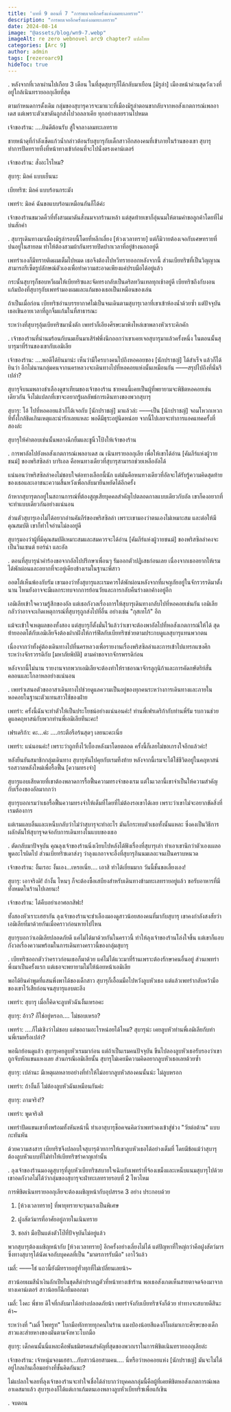 ```yaml
---
title: 'บทที่ 9 ตอนที่ 7 "การพบเจออีกครั้งแห่งลมทะเลทราย"'
description: "การพบเจออีกครั้งแห่งลมทะเลทราย"
date: 2024-08-14
image: "@assets/blog/wn9-7.webp"
imageAlt: re zero webnovel arc9 chapter7 แปลไทย
categories: [Arc 9]
author: admin
tags: [rezeroarc9]
hideToc: true
---
```


.
หลังจากที่เวลาผ่านไปเกือบ 3 เดือน ในที่สุดสุบารุก็ได้กลับมาเยือน [มิรูล่า] เมืองหน้าด่านสุดวังเวงที่อยู่ใกล้เนินทรายออกุเลียที่สุด

ตามกำหนดการดั้งเดิม กลุ่มของสุบารุควรจะมาแวะที่เมืองมิรูล่าตอนขากลับจากหอสังเกตการณ์เพลอาเดส แต่เพราะตัวเขาดันถูกส่งไปวอลลาเคีย ทุกอย่างเลยรวนไปหมด

เจ้าของร้าน: ....ยินดีต้อนรับ สู่ใจกลางลมทะเลทราย

ชายหน้าดุที่กำลังเช็ดแก้วน้ำกล่าวต้อนรับสุบารุกับเด็กสาวอีกสองคนที่เข้าภายในร้านของเขา สุบารุทำการปัดทรายทิ้งที่หน้าทางเข้าก่อนที่จะไปนั่งตรงเคาน์เตอร์

เจ้าของร้าน: สั่งอะไรไหม?

สุบารุ: มิลค์ แบบเย็นนะ

เบียทริซ: มิลค์ แบบร้อนกระมัง

เพทร่า: มิลค์ ฉันขอแบบร้อนเหมือนกันก็ได้ค่ะ

เจ้าของร้านขมวดคิ้วที่ทั้งสามมาดันสั่งนมจากร้านเหล้า แต่สุดท้ายเขาก็อุ่นนมให้ตามคำขอลูกค้าโดยที่ไม่บ่นสักคำ

.
สุบารุเดินทางมาเมืองมิรูล่ารอบนี้โดยที่หลีกเลี่ยง [ห้วงเวลาทราย] แต่ก็มิวายต้องเจอกับเศษทรายที่ปนอยู่ในสายลม ทำให้ต้องสวมผ้ากันทรายปิดปากเวลาที่อยู่ข้างนอกอยู่ดี

เพทร่าเองก็มีทรายติดผมเต็มไปหมด เธอจึงต้องไปหวีทรายออกหลังจากนี้ ส่วนเบียทริซที่เป็นวิญญาณสามารถรีเซ็ตรูปลักษณ์ตัวเองเพื่อทำความสะอาดเพียงแค่ปรบมือได้อยู่แล้ว

กระนั้นสุบารุก็ชอบหวีผมให้เบียทริซและจัดทรงกลับเป็นดริลทวินเทลทุกเช้าอยู่ดี เบียทริซถึงกับงอนแก้มป่องที่สุบารุกับเพทร่ามองผมและแก้มของเธอเป็นเหมือนของเล่น

ถ้าเป็นเมื่อก่อน เบียทริซอ่านบรรยากาศไม่เป็นจนเดินตามสุบารุเวลาที่เขาเข้าห้องน้ำด้วยซ้ำ แต่ปัจจุบันเธอเขินอายเวลาที่ถูกจิ้มแก้มในที่สาธารณะ

ระหว่างที่สุบารุอุ้มเบียทริซมานั่งตัก เพทร่าก็เอียงศีรษะมาพิงไหล่เขาพลางหัวเราะคิกคัก

.
เจ้าของร้านที่นำนมร้อนกับนมเย็นมาเสิร์ฟพึ่งนึกออกว่าเขาเคยเจอสุบารุมาแล้วครั้งหนึ่ง ในตอนนั้นสุบารุมาที่ร้านของเขากับเอมิเลีย

เจ้าของร้าน: ....พอดีได้ยินมาน่ะ เห็นว่ามีใครบางคนไปถึงหอคอยของ [นักปราชญ์] ได้สำเร็จ แล้วก็ได้ยินว่า อีกไม่นานกลุ่มคนจากนครหลวงจะเดินทางไปที่หอคอยแห่งนั้นเหมือนกัน ――สรุปไปถึงที่นั่นรึเปล่า?

สุบารุจิบนมพลางชำเลืองดูขาเทียมของเจ้าของร้าน ชายคนนี้เคยเป็นผู้ที่พยายามจะพิชิตหอคอยเช่นเดียวกัน จึงไม่แปลกที่เขาจะอยากรู้ผลลัพธ์การเดินทางของพวกสุบารุ

สุบารุ: โอ้ ไปที่หอคอยแล้วก็ได้เจอกับ [นักปราชญ์] มาแล้วล่ะ ――เป็น [นักปราชญ์] จอมโหวกเหวกทีทั้งใกล้ชิดเกินเหตุและน่ารักเลยแหละ พอดีมีธุระอยู่นิดหน่อย จากนี้ไปเลยจะทำการแอคแทคครั้งที่สองล่ะ

สุบารุให้คำตอบเช่นนั้นพลางฉีกยิ้มและชูนิ้วโป้งให้เจ้าของร้าน

.
การพาอัลไปยังหอสังเกตการณ์เพลอาเดส ณ เนินทรายออกุเลีย เพื่อให้เขาได้อ่าน [คัมภีร์แห่งผู้วายชนม์] ของพริสซิลล่า บาริเอล คือหนทางเดียวที่สุบารุสามารถช่วยเหลืออัลได้

แน่นอนว่าพริสซิลล่าคงไม่ชอบใจต่อทางเลือกนี้นัก แต่มันคือหนทางเดียวที่อัลจะได้รับรู้ความคิดสุดท้ายของเธอและเอาชนะความสิ้นหวังเพื่อกลับมายืนหยัดได้อีกครั้ง

ถ้าหากสุบารุตกอยู่ในสถานการณ์ที่ต้องสูญเสียบุคคลสำคัญไปตลอดกาลแบบเดียวกับอัล เขาก็คงอยากที่จะทำแบบเดียวกันอย่างแน่นอน

ส่วนตัวสุบารุเองไม่ได้อยากอ่านคัมภีร์ของพริสซิลล่า เพราะเขามองว่าตนเองไม่เหมาะสม และต่อให้มีคุณสมบัติ เขาก็ทำใจอ่านไม่ลงอยู่ดี

สุบารุมองว่าผู้ที่มีคุณสมบัติเหมาะสมและสมควรจะได้อ่าน [คัมภีร์แห่งผู้วายชนม์] ของพริสซิลล่าคงจะเป็นวินเซนต์ ยอร์น่า และอัล

.
ตอนที่สุบารุนำคำร้องขอจากอัลไปปรึกษาเพื่อนๆ รัมออกตัวปฏิเสธก่อนเลย เนื่องจากเธออยากให้เรมได้พักผ่อนและอยากที่จะอยู่เคียงข้างเรมในฐานะพี่สาว

ออตโต้เห็นพ้องกับรัม เขามองว่าทั้งสุบารุและเรมควรได้พักผ่อนหลังจากที่ผจญภัยอยู่ในจักรวรรดิมาตั้งนาน ไหนยังอาจจะมีผลกระทบจากการย้อนวัยและการกลับคืนร่างตกค้างอยู่อีก

เอมิเลียเข้าใจความรู้สึกของอัล แต่เธอกังวลเรื่องการให้สุบารุเดินทางกลับไปที่หอคอยเช่นกัน เอมิเลียกลัวว่าอาจจะเกิดเหตุการณ์ที่สุบารุถูกส่งไปที่อื่น อย่างเช่น "กุสเทโก้" อีก

แม้จะเข้าใจเหตุผลของทั้งสอง แต่สุบารุก็ตั้งมั่นไว้แล้วว่าเขาจะต้องพาอัลไปที่หอสังเกตการณ์ให้ได้ สุดท้ายออตโต้กับเอมิเลียจึงต้องฝากฝังให้การ์ฟีลกับเบียทริซช่วยตามประกบดูแลสุบารุแทนพวกตน

เนื่องจากว่าทั้งคู่ต้องเดินทางไปที่นครหลวงเพื่อรายงานเรื่องพริสซิลล่าและการเข้าไปแทรกแซงศึกระหว่างจักรวรรดิกับ [มหาภัยพิบัติ] ตามคำขอจากจักรพรรดิก่อน

หลังจากนี้ไม่นาน รายงานจากพวกเอมิเลียจะต้องทำให้ราชอาณาจักรลูกุนิก้าและการคัดกษัตริย์สั่นคลอนและโกลาหลอย่างแน่นอน

.
เพทร่าเสนอตัวขออาสาเดินทางไปช่วยดูแลความเป็นอยู่ของทุกคนระหว่างการเดินทางและภายในหอคอยในฐานะตัวแทนสาวใช้ของฝ่าย

เพทร่า: ครั้งนี้ฉันจะทำตัวให้เป็นประโยชน์อย่างแน่นอนค่ะ! ท่านพี่เฟรเดริก้ากับท่านพี่รัม รบกวนช่วยดูแลคฤหาสน์กับพวกท่านพี่เอมิเลียทีนะคะ!

เฟรเดริก้า: คะ...ค่ะ ....กระตือรือร้นสุดๆ เลยนะคะเนี่ย

เพทร่า: แน่นอนค่ะ! เพราะว่าถูกทิ้งไว้เบื้องหลังมาโดยตลอด ครั้งนี้ก็เลยไม่ขอเกรงใจอีกแล้วค่ะ!

หลังยืนยันสมาชิกกลุ่มเดินทาง สุบารุหันไปคุยกับเรมทิ้งท้าย หลังจากนี้เรมจะได้ใช้ชีวิตอยู่ในคฤหาสน์รอสวาลหลังใหม่เพื่อรื้อฟื้น [ความทรงจำ]

สุบารุแอบเสียดายที่เขาต้องพลาดการรื้อฟื้นความทรงจำของเรม แต่ในเวลานี้เขาจำเป็นให้ความสำคัญกับเรื่องของอัลมากกว่า

สุบารุบอกเรมว่าเธอรื้อฟื้นความทรงจำให้เต็มที่โดยที่ไม่ต้องรอเขาได้เลย เพราะว่าเขาไม่จะอยากขัดสิ่งที่เรมต้องการ

แต่เรมแลบลิ้นและเหน็บกลับว่าไม่ว่าสุบารุจะทำอะไร มันก็กระทบตัวเธอทั้งนั้นแหละ ซึ่งคงเป็นวิธีการผลักดันให้สุบารุจดจ่อกับการเดินทางในแบบของเธอ

.
ตัดกลับมาปัจจุบัน คุณลุงเจ้าของร้านนิ่งเงียบไปหลังได้ฟังเรื่องที่สุบารุเล่า ทำเอาเขานึกว่าตัวเองเผลอพูดอะไรผิดไป ส่วนเบียทริซเดาส่งๆ ว่าลุงแกอาจจะอึ้งที่สุบารุกินนมเลอะจนเป็นคราบหนวด

เจ้าของร้าน: งั้นเรอะ งั้นเอง...เหรอเนี่ย.... เอาสิ ทำได้เยี่ยมมาก วันนี้ชั้นขอเลี้ยงเอง!

สุบารุ: เอาจริงดิ! ถ้างั้น ไหนๆ ก็จะต้องซื้อเสบียงสำหรับเดินทางข้ามทะเลทรายอยู่แล้ว ขอรับอาหารที่มีทั้งหมดในร้านไปเลยนะ!

เจ้าของร้าน: ได้คืบอย่าเอาศอกสิฟะ!

ทั้งสองหัวเราะเฮฮากัน ลุงเจ้าของร้านจะชำเลืองมองดูสาวน้อยสองคนที่มากับสุบารุ เขาคงกำลังสงสัยว่าเอมิเลียที่มาด้วยกันเมื่อคราวก่อนหายไปไหน

สุบารุบอกว่าเอมิเลียปลอดภัยดี แค่ไม่ได้มาด้วยกันในคราวนี้ ทำให้ลุงเจ้าของร้านโล่งใจขึ้น แต่เขาก็แอบกังวลเรื่องความพร้อมในการเดินทางคราวนี้ของกลุ่มสุบารุ

.
เบียทริซออกตัวว่าคราวก่อนเธอก็มาด้วย แค่ไม่ได้แวะมาที่ร้านเพราะต้องรักษาคนอื่นอยู่ ส่วนเพทร่าพึ่งมาเป็นครั้งแรก แต่เธอจะพยายามไม่ให้น้อยหน้าเอมิเลีย

พอได้ยินคำพูดที่แสนพึ่งพาได้ของเด็กสาว สุบารุก็เอื้อมมือไปหวังลูบหัวเธอ แต่แล้วเพทร่ากลับคว้ามือของเขาไว้เสียก่อนจนสุบารุแอบตะลึง

เพทร่า: สุบารุ เมื่อกี้คิดจะลูบหัวฉันงั้นเหรอคะ

สุบารุ: อ้าว? ก็ใช่อยู่หรอก.... ไม่ชอบเหรอ?

เพทร่า: ....ก็ไม่เชิงว่าไม่ชอบ แต่ขอถามอะไรหน่อยได้ไหม? สุบารุน่ะ เคยลูบหัวท่านพี่เอมิเลียกับท่านพี่เรมหรือเปล่า?

พอนึกย้อนดูแล้ว สุบารุเคยลูบหัวเรมมาก่อน แต่ถ้าเป็นเรมคนปัจจุบัน ขืนไปลองลูบหัวเธอรับรองว่าเขาถูกจับหักแขนแหงเลย ส่วนกรณีเอมิเลียนั้น สุบารุไม่เคยมีความคิดอยากลูบหัวเธอเลยด้วยซ้ำ

สุบารุ: เปล่านะ มีเหตุผลหลายอย่างที่ทำให้ไม่อยากลูบหัวสองคนนั้นน่ะ ไม่ลูบหรอก

เพทร่า: ถ้างั้นก็ ไม่ต้องลูบหัวฉันเหมือนกันค่ะ

สุบารุ: ถามจริง!?

เพทร่า: พูดจริงสิ

เพทร่าปัดแขนเขาทิ้งพร้อมทั้งหันหน้านี้ ทำเอาสุบารุช็อคจนคิดว่าเพทร่าคงเข้าสู่ช่วง "วัยต่อต้าน" แบบกะทันหัน

ด้วยความสงสาร เบียทริซจึงปลอบใจสุบารุด้วยการให้เขาลูบหัวเธอได้อย่างเต็มที่ โดยมีข้อแม้ว่าสุบารุต้องลูบหัวแบบที่ไม่ทำให้เบียทริซรำคาญเท่านั้น

.
ลุงเจ้าของร้านมองดูสุบารุที่ลูบหัวเบียทริซสบายใจเฉิบกับเพทร่าที่จ้องเขม็งและเหน็บแนมสุบารุไปด้วย เขาอดกังวลไม่ได้ว่ากลุ่มของสุบารุจะฝ่าทะเลทรายรอบที่ 2 ไหวไหม

การพิชิตเนินทรายออกุเลียจะต้องเผชิญหน้ากับอุปสรรค 3 อย่าง ประกอบด้วย

1. [ห้วงเวลาทราย] ที่พายุทรายจะรุนแรงเป็นพิเศษ

2. ฝูงสัตว์มารที่อาศัยอยู่ภายในเนินทราย

3. ชอล่า มือปืนแต่งตัวโป๊ที่ปัจจุบันไม่อยู่แล้ว

พวกสุบารุต้องเผชิญหน้ากับ [ห้วงเวลาทราย] อีกครั้งอย่างเลี่ยงไม่ได้ แต่ปัญหาที่ใหญ่กว่าคือฝูงสัตว์มาร ซึ่งทางสุบารุได้นัดเจอกับบุคคลที่เป็น "มาตรการรับมือ" เอาไว้แล้ว

เมลี่: ――โธ่ แถวนี้ยังมีทรายอยู่ทั่วทุกที่ไม่เปลี่ยนเลยน้า~

สาวน้อยผมสีน้ำเงินถักเปียในชุดสีดำปรากฏตัวที่หน้าทางเข้าร้าน พอเธอสังเกตเห็นสายตาจดจ้องมาจากทางเคาน์เตอร์ สาวน้อยก็ฉีกยิ้มออกมา

เมลี่: ไงคะ พี่ชาย ดีใจที่กลับมาได้อย่างปลอดภัยน้า เพทร่าจังกับเบียทริซจังก็ด้วย ท่าทางจะสบายดีสินะค้า~

ระหว่างที่ "เมลี่ โพทรูท" โบกมือทักทายทุกคนในร้าน แมงป่องน้อยสีแดงก็โผล่มาเกาะศีรษะของเด็กสาวและส่ายหางของมันตามจังหวะโบกมือ

สุบารุ: เด็กคนนั้นนี่แหละคือพันธมิตรคนสำคัญที่สุดของพวกเราในการพิชิตเนินทรายออกุเลียล่ะ

เจ้าของร้าน: เจ้าหนุ่มจอมเฮฮา...กับสาวน้อยสามคน.... นี่หรือว่าหอคอยแห่ง [นักปราชญ์] มันจะไม่ได้อยู่ไกลเกินเอื้อมอย่างที่ชั้นคิดกันนะ?

ไม่แปลกใจเลยที่ลุงเจ้าของร้านจะทำใจเชื่อได้ลำบากว่าบุคคลกลุ่มนี้คือผู้ที่เคยพิชิตหอสังเกตการณ์เพลอาเดสมาแล้ว สุบารุเองก็ได้แต่เกาแก้มตนเองพลางลูบหัวเบียทริซเพื่อแก้เขิน

.
จบตอน